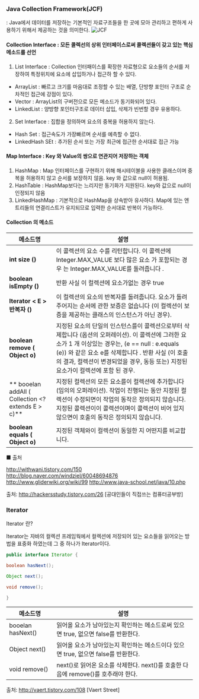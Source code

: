### Java Collection Framework(JCF)
 : Java에서 데이터를 저장하는 기본적인 자료구조들을 한 곳에 모아 관리하고 편하게 사용하기 위해서  제공하는 것을 의미한다.
 ![JCF](./C:/Users/김종현/Pictures/JCF.jpg)

 #### Collection Interface : 모든 콜렉선의 상위 인터페이스로써 콜렉션들이 갖고 있는 핵심 메소드를 선언
 1. List Interface : Collection 인터패이스를 확장한 자료형으로 요소들의 순서를 저장하여 특정위치에 요소에 삽입하거나  접근하 할 수 있다.
  - ArrayList : 빠르고 크기를 마음대로 조정할 수 있는 배열, 단방향 포인터 구조로 순차적인 접근에 강점이 있다.
  - Vector : ArrayList의 구버전으로 모든 메소드가 동기화되어 있다.
  - LinkedList :  양방향 포인터구조로 데이터 삽입, 삭제가 빈번할 경우 유용하다.
 2. Set Interface : 집합을 정의하며 요소의 중복을 허용하지 않는다.
  - Hash Set : 접근속도가 가장빠르며 순서를 예측할 수 없다.
  - LinkedHash SEt : 추가된 순서 또는 가장 최근에 접근한 순서대로 접근 가능

#### Map Interface : Key 와 Value의 쌍으로 연관지어 저장하는 객체

1. HashMap : Map 인터페이스를 구현하기 위해 해시테이블을 사용한 클래스이며 중복을 허용하지 않고 순서를 보장하지 않음. key 와 값으로 null이 허용됨.
2. HashTable : HashMap보다는 느리지만 동기화가 지원된다. key와 값으로 null이 인정되지 않음
3. LinkedHashMap : 기본적으로 HashMap을 상속받아 유사하다. Map에 있는 엔트리들의 연결리스트가 유지되므로 입력한 순서대로 반복이 가능하다.


#### Collection 의 메소드

메소드명        |  설명
-------------- | ---------
**int size ()** | 이 콜렉션의 요소 수를 리턴합니다. 이 콜렉션에 Integer.MAX_VALUE 보다 많은 요소 가 포함되는 경우 는 Integer.MAX_VALUE를 돌려줍니다 .
**boolean isEmpty ()** | 반환 사실 이 컬렉션에 요소가없는 경우 true
**Iterator < E > 반복자 ()** | 이 컬렉션의 요소의 반복자를 돌려줍니다. 요소가 돌려 주어지는 순서에 관한 보증은 없습니다 (이 컬렉션이 보증을 제공하는 클래스의 인스턴스가 아닌 경우).
**boolean remove ( Object  o)** | 지정된 요소의 단일의 인스턴스를이 콜렉션으로부터 삭제합니다 (옵션의 오퍼레이션). 이 콜렉션에 그러한 요소가 1 개 이상있는 경우는, (e == null : e.equals (e)) 와 같은 요소 e를 삭제합니다 . 반환 사실 (이 호출의 결과, 컬렉션이 변경되었을 경우, 동등 또는) 지정된 요소가이 컬렉션에 포함 된 경우.
** booelan addAll ( Collection <? extends E > c)** | 지정된 컬렉션의 모든 요소를이 컬렉션에 추가합니다 (임의의 오퍼레이션). 작업이 진행되는 동안 지정된 컬렉션이 수정되면이 작업의 동작은 정의되지 않습니다. 지정된 콜렉션이이 콜렉션이며이 콜렉션이 비어 있지 않으면이 호출의 동작은 정의되지 않습니다.
**boolean equals ( Object  o)** | 지정된 객체와이 컬렉션이 동일한 지 어떤지를 비교합니다.

■ 출처

http://withwani.tistory.com/150
http://blog.naver.com/windziel/60048694876
http://www.gliderwiki.org/wiki/99
http://www.java-school.net/java/10.php


출처: http://hackersstudy.tistory.com/26 [공대인들이 직접쓰는 컴퓨터공부방]
### Iterator


Iterator 란?



Iterator는 자바의 컬렉션 프레임웍에서 컬렉션에 저장되어 있는 요소들을 읽어오는 방법을 표중화 하였는데 그 중 하나가 Iterator이다.

``` Java
public interface Iterator {

boolean hasNext();

Object next();

void remove();

}
```
메소드명 | 설명
--------|------
booelan hasNext() | 읽어올 요소가 남아있는지 확인하는 메소드로써 있으면 true, 없으면 false를 반환한다.
Object next() | 읽어올 요소가 남아있는지 확인하는 메소드이다 있으면 true, 없으면 false를 반환한다.
void remove() | next()로 읽어온 요소를 삭제한다. next()를 호출한 다음에 remove()를 호추래야 한다.



출처: http://vaert.tistory.com/108 [Vaert Street]
